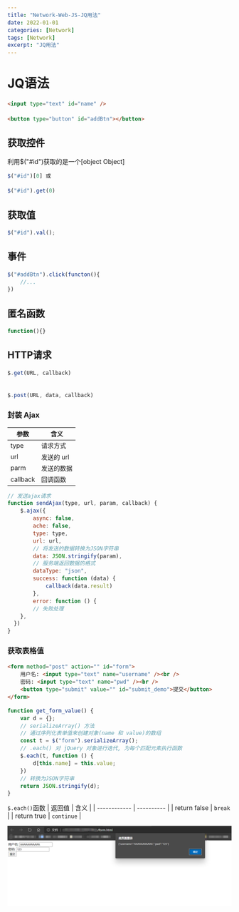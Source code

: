 ```yaml
---
title: "Network-Web-JS-JQ用法"
date: 2022-01-01
categories: [Network]
tags: [Network]
excerpt: "JQ用法"
---
```


# JQ语法

```html
<input type="text" id="name" />

<button type="button" id="addBtn"></button>
```

## 获取控件

利用$("#id")获取的是一个[object Object]

```js
$("#id")[0] 或 

$("#id").get(0)
```

## 获取值

```js
$("#id").val();
```

## 事件

```js
$("#addBtn").click(functon(){
    //...
})
```

## 匿名函数

```js
function(){}
```

## HTTP请求

```js
$.get(URL, callback)


$.post(URL, data, callback)
```

### 封装 Ajax

| 参数     | 含义       |
| -------- | ---------- |
| type     | 请求方式   |
| url      | 发送的 url |
| parm     | 发送的数据 |
| callback | 回调函数   |

```js
// 发送ajax请求
function sendAjax(type, url, param, callback) {
    $.ajax({
        async: false, 
        ache: false, 
        type: type, 
        url: url, 
        // 将发送的数据转换为JSON字符串
        data: JSON.stringify(param), 
        // 服务端返回数据的格式
        dataType: "json", 
        success: function (data) {
            callback(data.result)
        },
        error: function () {
        // 失败处理
    }, 
  })
}
```

### 获取表格值

```html
<form method="post" action="" id="form">
    用户名: <input type="text" name="username" /><br />
    密码: <input type="text" name="pwd" /><br />
    <button type="submit" value="" id="submit_demo">提交</button>
</form>
```

```js
function get_form_value() {
    var d = {};
    // serializeArray() 方法
    // 通过序列化表单值来创建对象(name 和 value)的数组
    const t = $("form").serializeArray();
    // .each() 对 jQuery 对象进行迭代, 为每个匹配元素执行函数
    $.each(t, function () {
        d[this.name] = this.value;
    })
    // 转换为JSON字符串
    return JSON.stringify(d);
}
```

`$.each()`函数
| 返回值       | 含义       |
| ------------ | ---------- |
| return false | `break`    |
| return true  | `continue` |

![](/assets/SelfImgur/20200528224751.png)